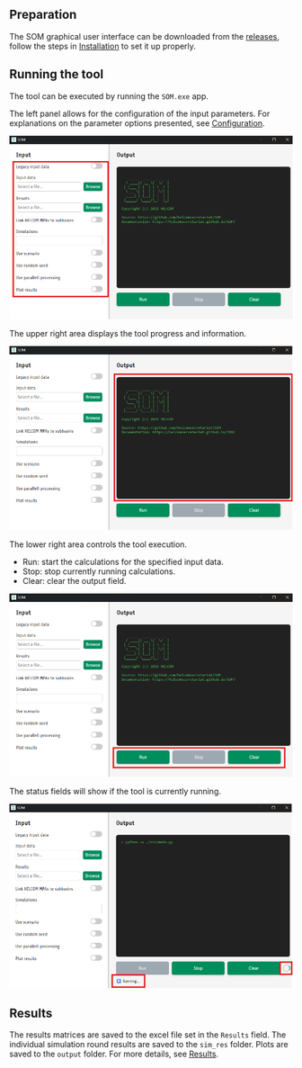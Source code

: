 ## Preparation

The SOM graphical user interface can be downloaded from the [releases](https://github.com/helcomsecretariat/SOM/releases), follow the steps in [Installation](installation.md) to set it up properly.

## Running the tool

The tool can be executed by running the ```SOM.exe``` app. 

The left panel allows for the configuration of the input parameters. For explanations on the parameter options presented, see [Configuration](configuration.md).

![image](images/use/tool_parameters.png)

The upper right area displays the tool progress and information.

![image](images/use/tool_info.png)

The lower right area controls the tool execution.

- Run: start the calculations for the specified input data.
- Stop: stop currently running calculations.
- Clear: clear the output field.

![image](images/use/tool_controls.png)

The status fields will show if the tool is currently running.

![image](images/use/tool_status.png)

## Results

The results matrices are saved to the excel file set in the ```Results``` field. The individual simulation round results are saved to the ```sim_res``` folder. Plots are saved to the ```output``` folder. For more details, see [Results](results.md).
